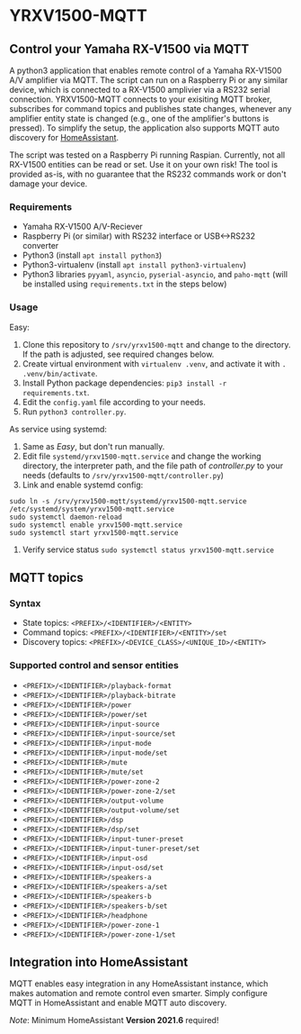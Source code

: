 # YRXV1500-MQTT
## Control your Yamaha RX-V1500 via MQTT

A python3 application that enables remote control of a Yamaha RX-V1500 A/V amplifier via MQTT. The script can run on a Raspberry Pi or any similar device, which is connected to a RX-V1500 amplivier via a RS232 serial connection. YRXV1500-MQTT connects to your exisiting MQTT broker, subscribes for command topics and publishes state changes, whenever any amplifier entity state is changed (e.g., one of the amplifier's buttons is pressed).
To simplify the setup, the application also supports MQTT auto discovery for [HomeAssistant](https://home-assistant.io).  

The script was tested on a Raspberry Pi running Raspian. Currently, not all RX-V1500 entities can be read or set.
Use it on your own risk! The tool is provided as-is, with no guarantee that the RS232 commands work or don't damage your device.

### Requirements
- Yamaha RX-V1500 A/V-Reciever
- Raspberry Pi (or similar) with RS232 interface or USB<->RS232 converter
- Python3   (install `apt install python3`)
- Python3-virtualenv    (install `apt install python3-virtualenv`)
- Python3 libraries `pyyaml`, `asyncio`, `pyserial-asyncio`, and `paho-mqtt` (will be installed using `requirements.txt` in the steps below)
  

### Usage
Easy:  
1. Clone this repository to `/srv/yrxv1500-mqtt` and change to the directory. If the path is adjusted, see required changes below.
2. Create virtual environment with `virtualenv .venv`, and activate it with `. .venv/bin/activate`.
3. Install Python package dependencies: `pip3 install -r requirements.txt`.
4. Edit the `config.yaml` file according to your needs.
5. Run `python3 controller.py`.

As service using systemd:  
1. Same as *Easy*, but don't run manually.
2. Edit file `systemd/yrxv1500-mqtt.service` and change the working directory, the interpreter path, and the file path of *controller.py* to your needs (defaults to `/srv/yrxv1500-mqtt/controller.py`)
3. Link and enable systemd config:
```
sudo ln -s /srv/yrxv1500-mqtt/systemd/yrxv1500-mqtt.service /etc/systemd/system/yrxv1500-mqtt.service
sudo systemctl daemon-reload
sudo systemctl enable yrxv1500-mqtt.service
sudo systemctl start yrxv1500-mqtt.service
```
1. Verify service status `sudo systemctl status yrxv1500-mqtt.service`


## MQTT topics
### Syntax
- State topics: `<PREFIX>/<IDENTIFIER>/<ENTITY>`  
- Command topics: `<PREFIX>/<IDENTIFIER>/<ENTITY>/set`
- Discovery topics: `<PREFIX>/<DEVICE_CLASS>/<UNIQUE_ID>/<ENTITY>`

### Supported control and sensor entities
- `<PREFIX>/<IDENTIFIER>/playback-format`
- `<PREFIX>/<IDENTIFIER>/playback-bitrate`
- `<PREFIX>/<IDENTIFIER>/power`
- `<PREFIX>/<IDENTIFIER>/power/set`
- `<PREFIX>/<IDENTIFIER>/input-source`
- `<PREFIX>/<IDENTIFIER>/input-source/set`
- `<PREFIX>/<IDENTIFIER>/input-mode`
- `<PREFIX>/<IDENTIFIER>/input-mode/set`
- `<PREFIX>/<IDENTIFIER>/mute`
- `<PREFIX>/<IDENTIFIER>/mute/set`
- `<PREFIX>/<IDENTIFIER>/power-zone-2`
- `<PREFIX>/<IDENTIFIER>/power-zone-2/set`
- `<PREFIX>/<IDENTIFIER>/output-volume`
- `<PREFIX>/<IDENTIFIER>/output-volume/set`
- `<PREFIX>/<IDENTIFIER>/dsp`
- `<PREFIX>/<IDENTIFIER>/dsp/set`
- `<PREFIX>/<IDENTIFIER>/input-tuner-preset`
- `<PREFIX>/<IDENTIFIER>/input-tuner-preset/set`
- `<PREFIX>/<IDENTIFIER>/input-osd`
- `<PREFIX>/<IDENTIFIER>/input-osd/set`
- `<PREFIX>/<IDENTIFIER>/speakers-a`
- `<PREFIX>/<IDENTIFIER>/speakers-a/set`
- `<PREFIX>/<IDENTIFIER>/speakers-b`
- `<PREFIX>/<IDENTIFIER>/speakers-b/set`
- `<PREFIX>/<IDENTIFIER>/headphone`
- `<PREFIX>/<IDENTIFIER>/power-zone-1`
- `<PREFIX>/<IDENTIFIER>/power-zone-1/set `


## Integration into HomeAssistant
MQTT enables easy integration in any HomeAssistant instance, which makes automation and remote control even smarter.
Simply configure MQTT in HomeAssistant and enable MQTT auto discovery.  

*Note*: Minimum HomeAssistant **Version 2021.6** required!  
